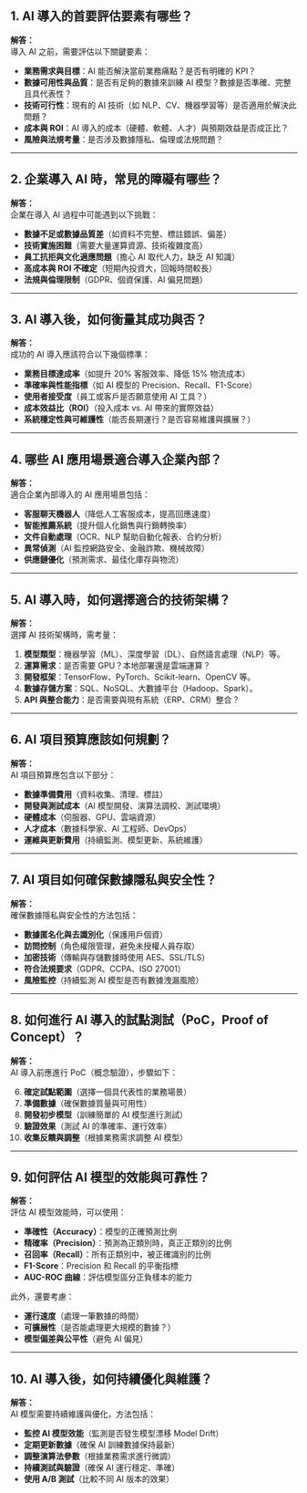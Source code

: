 ## **1. AI 導入的首要評估要素有哪些？**

**解答：**  
導入 AI 之前，需要評估以下關鍵要素：

- **業務需求與目標**：AI 能否解決當前業務痛點？是否有明確的 KPI？
- **數據可用性與品質**：是否有足夠的數據來訓練 AI 模型？數據是否準確、完整且具代表性？
- **技術可行性**：現有的 AI 技術（如 NLP、CV、機器學習等）是否適用於解決此問題？
- **成本與 ROI**：AI 導入的成本（硬體、軟體、人才）與預期效益是否成正比？
- **風險與法規考量**：是否涉及數據隱私、倫理或法規問題？

---

## **2. 企業導入 AI 時，常見的障礙有哪些？**

**解答：**  
企業在導入 AI 過程中可能遇到以下挑戰：

- **數據不足或數據品質差**（如資料不完整、標註錯誤、偏差）
- **技術實施困難**（需要大量運算資源、技術複雜度高）
- **員工抗拒與文化適應問題**（擔心 AI 取代人力，缺乏 AI 知識）
- **高成本與 ROI 不確定**（短期內投資大，回報時間較長）
- **法規與倫理限制**（GDPR、個資保護、AI 偏見問題）

---

## **3. AI 導入後，如何衡量其成功與否？**

**解答：**  
成功的 AI 導入應該符合以下幾個標準：

- **業務目標達成率**（如提升 20% 客服效率、降低 15% 物流成本）
- **準確率與性能指標**（如 AI 模型的 Precision、Recall、F1-Score）
- **使用者接受度**（員工或客戶是否願意使用 AI 工具？）
- **成本效益比（ROI）**（投入成本 vs. AI 帶來的實際效益）
- **系統穩定性與可維護性**（能否長期運行？是否容易維護與擴展？）

---

## **4. 哪些 AI 應用場景適合導入企業內部？**

**解答：**  
適合企業內部導入的 AI 應用場景包括：

- **客服聊天機器人**（降低人工客服成本，提高回應速度）
- **智能推薦系統**（提升個人化銷售與行銷轉換率）
- **文件自動處理**（OCR、NLP 幫助自動化報表、合約分析）
- **異常偵測**（AI 監控網路安全、金融詐欺、機械故障）
- **供應鏈優化**（預測需求、最佳化庫存與物流）

---

## **5. AI 導入時，如何選擇適合的技術架構？**

**解答：**  
選擇 AI 技術架構時，需考量：

1. **模型類型**：機器學習（ML）、深度學習（DL）、自然語言處理（NLP）等。
2. **運算需求**：是否需要 GPU？本地部署還是雲端運算？
3. **開發框架**：TensorFlow、PyTorch、Scikit-learn、OpenCV 等。
4. **數據存儲方案**：SQL、NoSQL、大數據平台（Hadoop、Spark）。
5. **API 與整合能力**：是否需要與現有系統（ERP、CRM）整合？

---

## **6. AI 項目預算應該如何規劃？**

**解答：**  
AI 項目預算應包含以下部分：

- **數據準備費用**（資料收集、清理、標註）
- **開發與測試成本**（AI 模型開發、演算法調校、測試環境）
- **硬體成本**（伺服器、GPU、雲端資源）
- **人才成本**（數據科學家、AI 工程師、DevOps）
- **運維與更新費用**（持續監測、模型更新、系統維護）

---

## **7. AI 項目如何確保數據隱私與安全性？**

**解答：**  
確保數據隱私與安全性的方法包括：

- **數據匿名化與去識別化**（保護用戶個資）
- **訪問控制**（角色權限管理，避免未授權人員存取）
- **加密技術**（傳輸與存儲數據時使用 AES、SSL/TLS）
- **符合法規要求**（GDPR、CCPA、ISO 27001）
- **風險監控**（持續監測 AI 模型是否有數據洩漏風險）

---

## **8. 如何進行 AI 導入的試點測試（PoC，Proof of Concept）？**

**解答：**  
AI 導入前應進行 PoC（概念驗證），步驟如下：

6. **確定試點範圍**（選擇一個具代表性的業務場景）
7. **準備數據**（確保數據質量與可用性）
8. **開發初步模型**（訓練簡單的 AI 模型進行測試）
9. **驗證效果**（測試 AI 的準確率、運行效率）
10. **收集反饋與調整**（根據業務需求調整 AI 模型）

---

## **9. 如何評估 AI 模型的效能與可靠性？**

**解答：**  
評估 AI 模型效能時，可以使用：

- **準確性（Accuracy）**：模型的正確預測比例
- **精確率（Precision）**：預測為正類別時，真正正類別的比例
- **召回率（Recall）**：所有正類別中，被正確識別的比例
- **F1-Score**：Precision 和 Recall 的平衡指標
- **AUC-ROC 曲線**：評估模型區分正負樣本的能力

此外，還要考慮：

- **運行速度**（處理一筆數據的時間）
- **可擴展性**（是否能處理更大規模的數據？）
- **模型偏差與公平性**（避免 AI 偏見）

---

## **10. AI 導入後，如何持續優化與維護？**

**解答：**  
AI 模型需要持續維護與優化，方法包括：

- **監控 AI 模型效能**（監測是否發生模型漂移 Model Drift）
- **定期更新數據**（確保 AI 訓練數據保持最新）
- **調整演算法參數**（根據業務需求進行微調）
- **持續測試與驗證**（確保 AI 運行穩定、準確）
- **使用 A/B 測試**（比較不同 AI 版本的效果）